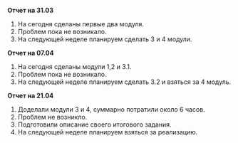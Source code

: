 **Отчет на 31.03**
1. На сегодня сделаны первые два модуля.
2. Проблем пока не возникало.
3. На следующей неделе планируем сделать 3 и 4 модули.

**Отчет на 07.04**
1. На сегодня сделаны модули 1,2 и 3.1.
2. Проблем пока не возникало.
3. На следующей неделе планируем сделать 3.2 и взяться за 4 модуль.

**Отчет на 21.04**
1. Доделали модули 3 и 4, суммарно потратили около 6 часов.
2. Проблем не возникло.
3. Подготовили описание своего итогового задания.
4. На следующей неделе планируем взяться за реализацию.
